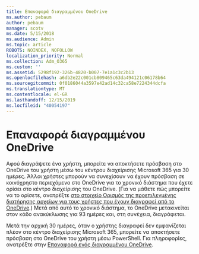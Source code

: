 ```yaml
---
title: Επαναφορά διαγραμμένου OneDrive
ms.author: pebaum
author: pebaum
manager: scotv
ms.date: 5/15/2018
ms.audience: Admin
ms.topic: article
ROBOTS: NOINDEX, NOFOLLOW
localization_priority: Normal
ms.collection: Adm_O365
ms.custom: ''
ms.assetid: 5298f192-326b-4820-b007-7e1a1c3c2b13
ms.openlocfilehash: a6db2e22c001cb809465c63da494121c06178b64
ms.sourcegitcommit: 0f0186044a3597e42ad14c32ca58e7224344dcfa
ms.translationtype: MT
ms.contentlocale: el-GR
ms.lasthandoff: 12/15/2019
ms.locfileid: "40054197"
---
```

# <a name="restore-a-deleted-onedrive"></a>Επαναφορά διαγραμμένου OneDrive

Αφού διαγράψετε ένα χρήστη, μπορείτε να αποκτήσετε πρόσβαση στο OneDrive του χρήστη μέσω του κέντρου διαχείρισης Microsoft 365 για 30 ημέρες. Άλλοι χρήστες μπορούν να συνεχίσουν να έχουν πρόσβαση σε κοινόχρηστο περιεχόμενο στο OneDrive για το χρονικό διάστημα που έχετε ορίσει στο κέντρο διαχείρισης του OneDrive. (Για να μάθετε πώς μπορείτε να το ορίσετε, ανατρέξτε [στο στοιχείο Ορισμός της προεπιλεγμένης διατήρησης αρχείων για τους χρήστες που έχουν διαγραφεί από το OneDrive](https://go.microsoft.com/fwlink/?linkid=874267).) Μετά από αυτό το χρονικό διάστημα, το OneDrive μετακινείται στον κάδο ανακύκλωσης για 93 ημέρες και, στη συνέχεια, διαγράφεται.
  
Μετά την αρχική 30 ημέρες, όταν ο χρήστης διαγραφεί δεν εμφανίζεται πλέον στο κέντρο διαχείρισης Microsoft 365, μπορείτε να αποκτήσετε πρόσβαση στο OneDrive του χρήστη μέσω PowerShell. Για πληροφορίες, ανατρέξτε στην [Επαναφορά ενός διαγραμμένου OneDrive](https://go.microsoft.com/fwlink/?linkid=874269).
  

